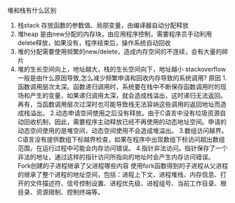 堆和栈有什么区别
1. 栈stack 存放函数的参数值、局部变量，由编译器自动分配释放
2. 堆heap 是由new分配的内存块，由应用程序控制，需要程序员手动利用delete释放，如果没有，程序结束后，操作系统自动回收 
3. 堆的分配需要使用频繁的new/delete，造成内存空间的不连续，会有大量的碎片
4. 堆的生长空间向上，地址越大，栈的生长空间向下，地址越小 
stackoverflow一般是由什么原因导致,怎么减少频繁申请和回收内存导致的系统调用?
原因
1.函数调用层次太深。函数递归调用时，系统要在栈中不断保存函数调用时的现场和产生的变量，如果递归调用太深，就会造成栈溢出，这时递归无法返回。再有，当函数调用层次过深时也可能导致栈无法容纳这些调用的返回地址而造成栈溢出。 2.动态申请空间使用之后没有释放。由于C语言中没有垃圾资源自动回收机制，因此，需要程序主动释放已经不再使用的动态地址空间。申请的动态空间使用的是堆空间，动态空间使用不会造成堆溢出。 3.数组访问越界。C语言没有提供数组下标越界检查，如果在程序中出现数组下标访问超出数组范围，在运行过程中可能会内存访问错误。 4.指针非法访问。指针保存了一个非法的地址，通过这样的指针访问所指向的地址时会产生内存访问错误。
Fork创建的子进程继承了父进程哪些内容
使用fork函数得到的子进程从父进程的继承了整个进程的地址空间，包括：进程上下文、进程堆栈、内存信息、打开的文件描述符、信号控制设置、进程优先级、进程组号、当前工作目录、根目录、资源限制、控制终端等。